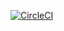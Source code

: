 [![CircleCI](https://circleci.com/gh/c2v4/sudokusolver.svg?style=shield)](https://circleci.com/gh/c2v4/sudokusolver)
